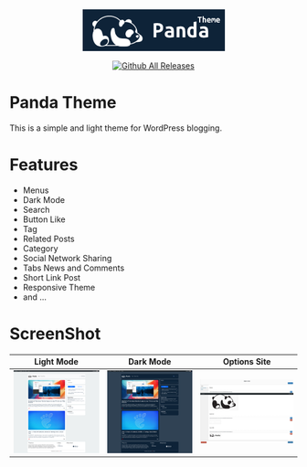 <div align="center">
    <a href="https://github.com/Rayiumir/Panda" target="_blank">
        <img src="https://raw.githubusercontent.com/Rayiumir/Panda/refs/heads/main/art/PandaThemeLogo.png" alt="Panda Theme">
    </a>

[![Github All Releases](https://img.shields.io/github/downloads/Rayiumir/Panda/total.svg)]()
</div>

# Panda Theme

This is a simple and light theme for WordPress blogging.

# Features

- Menus
- Dark Mode
- Search
- Button Like
- Tag
- Related Posts
- Category
- Social Network Sharing
- Tabs News and Comments
- Short Link Post
- Responsive Theme
- and ...

# ScreenShot

<table class="table">
  <thead>
    <tr>
      <th scope="col" width="1000px">Light Mode</th>
      <th scope="col" width="1000px">Dark Mode</th>
      <th scope="col" width="1000px">Options Site</th>
    </tr>
  </thead>
  <tbody>
    <tr>
      <td>
        <img src="https://raw.githubusercontent.com/Rayiumir/Panda/refs/heads/main/screenshot/Light.png" width="100%" alt="Page Index">
      </td>
      <td>
        <img src="https://raw.githubusercontent.com/Rayiumir/Panda/refs/heads/main/screenshot/Dark.png" width="100%" alt="Dark Mode">
      </td>
      <td>
        <img src="https://github.com/Rayiumir/Panda/blob/main/screenshot/Options.png" width="100%" alt="Option Site">
      </td>
    </tr>
  </tbody>
</table>
